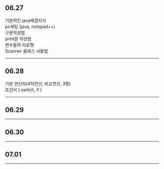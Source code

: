 06.27
-----
기본적인 java배경지식   
pc세팅 (java, notepad++)   
구문작성법   
print문 작성법   
변수들의 자료형   
Scanner 클래스 사용법
***

06.28
------
기본 연산자(4칙연산, 비교연산, 3항)   
조건식 ( switch, if )   
***

06.29
------

***

06.30
------

***

07.01
------

***
